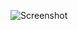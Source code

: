 ![Screenshot](https://raw.githubusercontent.com/Cryakl/Ultimate-RAT-Collection/refs/heads/main/Netsys/netsys2.0/Screenshot.png)
